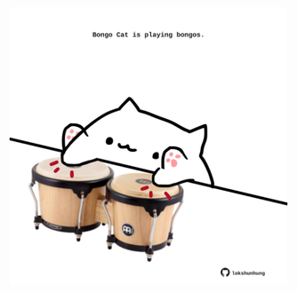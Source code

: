 <!-- built at 06/02/2023, 04:00:58 UTC -->
<p align="center">
  <img width="500" height="500" src="./ReadmeImage.svg">
</p>

